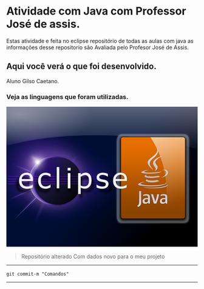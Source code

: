 # Atividade com Java com Professor José de assis.

Estas atividade e feita no eclipse repositório de todas as aulas com java as informações
desse repositorio são Avaliada pelo Profesor José de Assis.

## Aqui você verá o que foi desenvolvido.

Aluno Gilso Caetano.

### Veja as linguagens que foram utilizadas.

![Logos  eclipse e Java](/telas/eclijava.jpg)

> Repositório alterado
> Com dados novo para o meu projeto

---

    git commit-m "Comandos"

---
